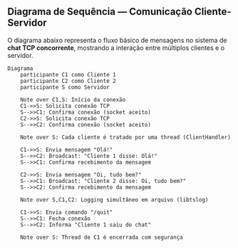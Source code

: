 ## Diagrama de Sequência — Comunicação Cliente-Servidor

O diagrama abaixo representa o fluxo básico de mensagens no sistema de **chat TCP concorrente**, mostrando a interação entre múltiplos clientes e o servidor.

```mermaid
Diagrama
    participante C1 como Cliente 1
    participante C2 como Cliente 2
    participante S como Servidor

    Note over C1,S: Início da conexão
    C1->>S: Solicita conexão TCP
    S-->>C1: Confirma conexão (socket aceito)
    C2->>S: Solicita conexão TCP
    S-->>C2: Confirma conexão (socket aceito)

    Note over S: Cada cliente é tratado por uma thread (ClientHandler)

    C1->>S: Envia mensagem "Olá!"
    S-->>C2: Broadcast: "Cliente 1 disse: Olá!"
    S-->>C1: Confirma recebimento da mensagem

    C2->>S: Envia mensagem "Oi, tudo bem?"
    S-->>C1: Broadcast: "Cliente 2 disse: Oi, tudo bem?"
    S-->>C2: Confirma recebimento da mensagem

    Note over S,C1,C2: Logging simultâneo em arquivo (libtslog)

    C1->>S: Envia comando "/quit"
    S-->>C1: Fecha conexão
    S-->>C2: Informa "Cliente 1 saiu do chat"

    Note over S: Thread de C1 é encerrada com segurança
